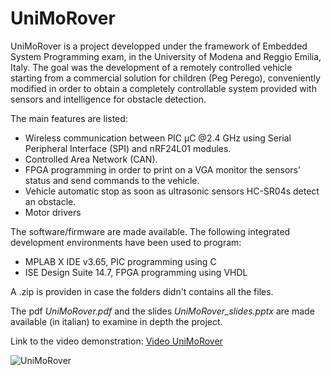 # UniMoRover

UniMoRover is a project developped under the framework of Embedded System Programming exam, in the University of Modena and Reggio Emilia, Italy. 
The goal was the development of a remotely controlled vehicle starting from a commercial solution for children (Peg Perego), conveniently modified in order to obtain a completely controllable system provided with sensors and intelligence for obstacle detection.

The main features are listed:
* Wireless communication between PIC μC @2.4 GHz using Serial Peripheral Interface (SPI) and nRF24L01 modules.
* Controlled Area Network (CAN).
* FPGA programming in order to print on a VGA monitor the sensors’ status and send commands to the vehicle.
* Vehicle automatic stop as soon as ultrasonic sensors HC-SR04s detect an obstacle.
* Motor drivers

The software/firmware are made available. 
The following integrated development environments have been used to program:
* MPLAB X IDE v3.65, PIC programming using C
* ISE Design Suite 14.7, FPGA programming using VHDL

A .zip is providen in case the folders didn't contains all the files. 

The pdf *UniMoRover.pdf* and the slides *UniMoRover_slides.pptx* are made available (in italian) to examine in depth the project.

Link to the video demonstration: [Video UniMoRover](https://drive.google.com/file/d/15m4ykpq-TjEOaIIhjdyY90AE6_lhhyMw/view?usp=sharing)

![UniMoRover](https://i.imgur.com/HacAzaw.jpg)
